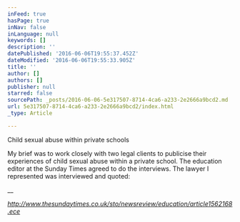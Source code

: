 ```yaml
---
inFeed: true
hasPage: true
inNav: false
inLanguage: null
keywords: []
description: ''
datePublished: '2016-06-06T19:55:37.452Z'
dateModified: '2016-06-06T19:55:33.905Z'
title: ''
author: []
authors: []
publisher: null
starred: false
sourcePath: _posts/2016-06-06-5e317507-8714-4ca6-a233-2e2666a9bcd2.md
url: 5e317507-8714-4ca6-a233-2e2666a9bcd2/index.html
_type: Article

---
```

Child sexual abuse within private schools

My brief was to work closely with two legal clients to publicise their experiences of child sexual abuse within a private school. The education editor at the Sunday Times agreed to do the interviews. The lawyer I represented was interviewed and quoted: 

__

_http://www.thesundaytimes.co.uk/sto/newsreview/education/article1562168.ece_